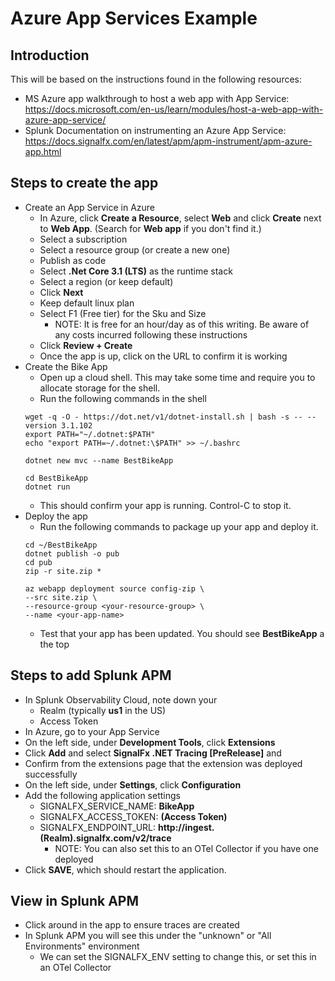 # Azure App Services Example

## Introduction

This will be based on the instructions found in the following resources:
* MS Azure app walkthrough to host a web app with App Service: https://docs.microsoft.com/en-us/learn/modules/host-a-web-app-with-azure-app-service/
* Splunk Documentation on instrumenting an Azure App Service: https://docs.signalfx.com/en/latest/apm/apm-instrument/apm-azure-app.html

## Steps to create the app

* Create an App Service in Azure
  * In Azure, click **Create a Resource**, select **Web** and click **Create** next to **Web App**. (Search for **Web app** if you don't find it.)
  *  Select a subscription
  *  Select a resource group (or create a new one)
  *  Publish as code
  *  Select **.Net Core 3.1 (LTS)** as the runtime stack
  *  Select a region (or keep default)
  *  Click **Next**
  *  Keep default linux plan
  *  Select F1 (Free tier) for the Sku and Size
     *  NOTE: It is free for an hour/day as of this writing. Be aware of any costs incurred following these instructions
  * Click **Review + Create**
  * Once the app is up, click on the URL to confirm it is working
* Create the Bike App
  * Open up a cloud shell. This may take some time and require you to allocate storage for the shell.
  * Run the following commands in the shell
  ```
  wget -q -O - https://dot.net/v1/dotnet-install.sh | bash -s -- --version 3.1.102
  export PATH="~/.dotnet:$PATH"
  echo "export PATH=~/.dotnet:\$PATH" >> ~/.bashrc
  ```
  ```
  dotnet new mvc --name BestBikeApp
  ```
  ```
  cd BestBikeApp
  dotnet run
  ```
  * This should confirm your app is running. Control-C to stop it.
* Deploy the app
  * Run the following commands to package up your app and deploy it.
  ```
  cd ~/BestBikeApp
  dotnet publish -o pub
  cd pub
  zip -r site.zip *
  ```
  ```
  az webapp deployment source config-zip \
  --src site.zip \
  --resource-group <your-resource-group> \
  --name <your-app-name>
  ```
  * Test that your app has been updated. You should see **BestBikeApp** a the top

## Steps to add Splunk APM
* In Splunk Observability Cloud, note down your
  * Realm (typically **us1** in the US)
  * Access Token
* In Azure, go to your App Service
* On the left side, under **Development Tools**, click **Extensions**
* Click **Add** and select **SignalFx .NET Tracing [PreRelease]** and
* Confirm from the extensions page that the extension was deployed successfully
* On the left side, under **Settings**, click **Configuration**
* Add the following application settings
  * SIGNALFX_SERVICE_NAME: **BikeApp**
  * SIGNALFX_ACCESS_TOKEN: **(Access Token)**
  * SIGNALFX_ENDPOINT_URL: **http://ingest.(Realm).signalfx.com/v2/trace**
    * NOTE: You can also set this to an OTel Collector if you have one deployed
* Click **SAVE**, which should restart the application.
  
## View in Splunk APM
* Click around in the app to ensure traces are created
* In Splunk APM you will see this under the "unknown" or "All Environments" environment
  * We can set the SIGNALFX_ENV setting to change this, or set this in an OTel Collector 